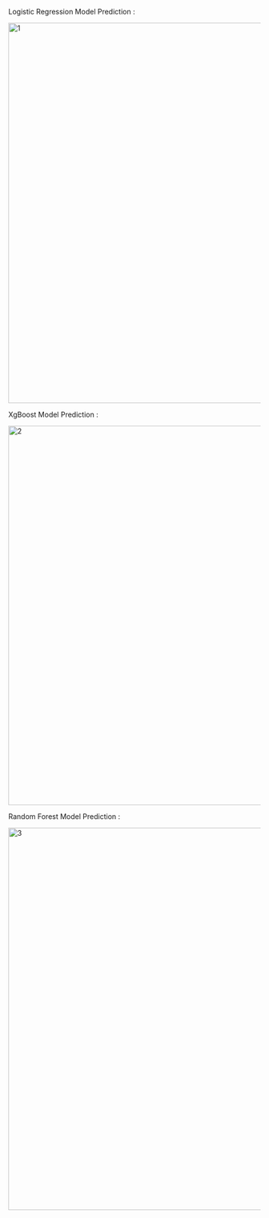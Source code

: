 Logistic Regression Model Prediction :

<img width="758" alt="1" src="https://github.com/user-attachments/assets/1a775069-d04e-4e9a-8c4d-1307947dc279" />


XgBoost Model Prediction :

<img width="756" alt="2" src="https://github.com/user-attachments/assets/0f12d79d-63d0-4e69-b408-45381bd27ee6" />


Random Forest Model Prediction :

<img width="762" alt="3" src="https://github.com/user-attachments/assets/4e848a23-a731-4a89-a5a0-8cf05bf0d1fa" />


